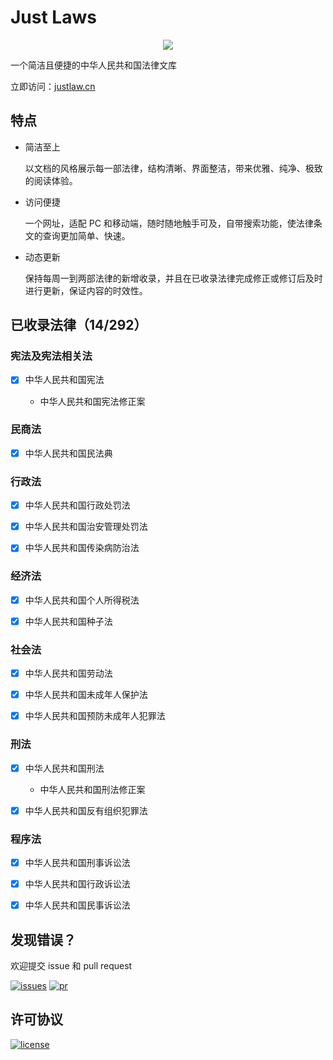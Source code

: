 # Just Laws

<p align="center">
  <a href="https://www.justlaws.cn"><img src="https://cdn.jsdelivr.net/gh/ImCa0/image-hosting/just-laws/exhibition.png"></a>
</p>

一个简洁且便捷的中华人民共和国法律文库

立即访问：[justlaw.cn](https://www.justlaws.cn)

## 特点

- 简洁至上

  以文档的风格展示每一部法律，结构清晰、界面整洁，带来优雅、纯净、极致的阅读体验。

- 访问便捷

  一个网址，适配 PC 和移动端，随时随地触手可及，自带搜索功能，使法律条文的查询更加简单、快速。

- 动态更新

  保持每周一到两部法律的新增收录，并且在已收录法律完成修正或修订后及时进行更新，保证内容的时效性。

## 已收录法律（14/292）

### 宪法及宪法相关法

- [x] 中华人民共和国宪法

  - 中华人民共和国宪法修正案

### 民商法

- [x] 中华人民共和国民法典

### 行政法

- [x] 中华人民共和国行政处罚法

- [x] 中华人民共和国治安管理处罚法

- [x] 中华人民共和国传染病防治法

### 经济法

- [x] 中华人民共和国个人所得税法

- [x] 中华人民共和国种子法

### 社会法

- [x] 中华人民共和国劳动法

- [x] 中华人民共和国未成年人保护法

- [x] 中华人民共和国预防未成年人犯罪法

### 刑法

- [x] 中华人民共和国刑法

  - 中华人民共和国刑法修正案

- [x] 中华人民共和国反有组织犯罪法

### 程序法

- [x] 中华人民共和国刑事诉讼法

- [x] 中华人民共和国行政诉讼法

- [x] 中华人民共和国民事诉讼法

## 发现错误？

欢迎提交 issue 和 pull request

<p>
  <a href="https://github.com/ImCa0/just-laws/issues"><img alt="issues" src="https://img.shields.io/github/issues/ImCa0/just-laws"></a>
  <a href="https://github.com/ImCa0/just-laws/pulls"><img alt="pr" src="https://img.shields.io/github/issues-pr/ImCa0/just-laws"></a>

</p>

## 许可协议

<p>
  <a href="https://github.com/ImCa0/just-laws/blob/master/LICENSE"><img alt="license" src="https://img.shields.io/github/license/ImCa0/just-laws"></a>
</p>
